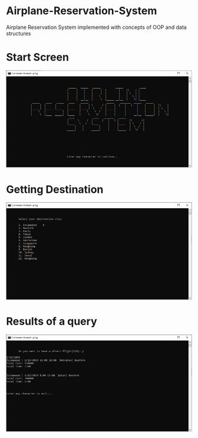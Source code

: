 # Airplane-Reservation-System
Airplane Reservation System implemented with concepts of OOP and data structures

# Start Screen

![alt text](https://github.com/halts440/Airplane-Reservation-System/blob/main/screenshots/Screen%201.PNG?raw=true)

# Getting Destination

![alt text](https://github.com/halts440/Airplane-Reservation-System/blob/main/screenshots/Screen%202.PNG?raw=true)

# Results of a query

![alt text](https://github.com/halts440/Airplane-Reservation-System/blob/main/screenshots/Screen%203.PNG?raw=true)
